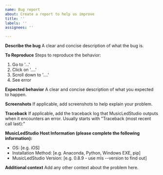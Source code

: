 ```yaml
---
name: Bug report
about: Create a report to help us improve
title: ''
labels: ''
assignees: ''

---
```


**Describe the bug**
A clear and concise description of what the bug is.

**To Reproduce**
Steps to reproduce the behavior:
1. Go to '...'
2. Click on '....'
3. Scroll down to '....'
4. See error

**Expected behavior**
A clear and concise description of what you expected to happen.

**Screenshots**
If applicable, add screenshots to help explain your problem.

**Traceback**
If applicable, add the traceback log that MusicLedStudio outputs when it encounters an error.
Usually starts with "Traceback (most recent call last):"

**MusicLedStudio Host Information (please complete the following information):**
 - OS: [e.g. iOS]
 - Installation Method: [e.g. Anaconda, Python, Windows EXE, pip]
 - MusicLedStudio Version:  [e.g. 0.8.9 - use mls --version to find out]

**Additional context**
Add any other context about the problem here.
